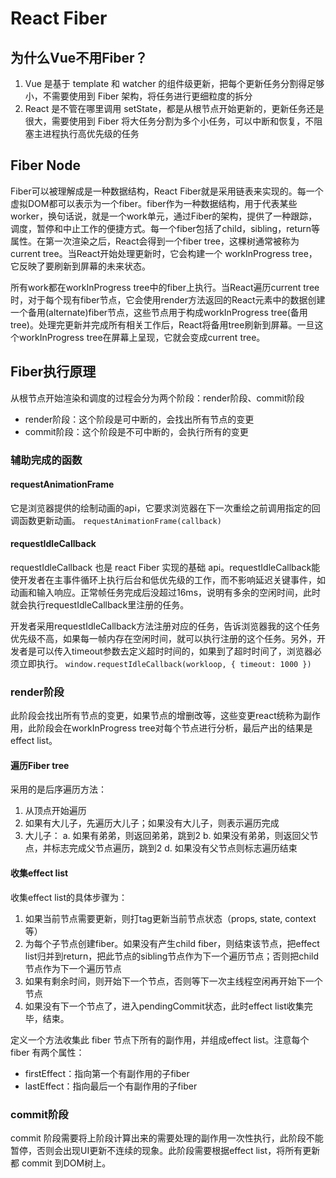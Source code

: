 # React Fiber
## 为什么Vue不用Fiber？
1. Vue 是基于 template 和 watcher 的组件级更新，把每个更新任务分割得足够小，不需要使用到 Fiber 架构，将任务进行更细粒度的拆分
2. React 是不管在哪里调用 setState，都是从根节点开始更新的，更新任务还是很大，需要使用到 Fiber 将大任务分割为多个小任务，可以中断和恢复，不阻塞主进程执行高优先级的任务

## Fiber Node
Fiber可以被理解成是一种数据结构，React Fiber就是采用链表来实现的。每一个虚拟DOM都可以表示为一个fiber。fiber作为一种数据结构，用于代表某些worker，换句话说，就是一个work单元，通过Fiber的架构，提供了一种跟踪，调度，暂停和中止工作的便捷方式。每一个fiber包括了child，sibling，return等属性。在第一次渲染之后，React会得到一个fiber tree，这棵树通常被称为current tree。当React开始处理更新时，它会构建一个 workInProgress tree，它反映了要刷新到屏幕的未来状态。

所有work都在workInProgress tree中的fiber上执行。当React遍历current tree时，对于每个现有fiber节点，它会使用render方法返回的React元素中的数据创建一个备用(alternate)fiber节点，这些节点用于构成workInProgress tree(备用tree)。处理完更新并完成所有相关工作后，React将备用tree刷新到屏幕。一旦这个workInProgress tree在屏幕上呈现，它就会变成current tree。

## Fiber执行原理
从根节点开始渲染和调度的过程会分为两个阶段：render阶段、commit阶段
- render阶段：这个阶段是可中断的，会找出所有节点的变更
- commit阶段：这个阶段是不可中断的，会执行所有的变更

### 辅助完成的函数
#### requestAnimationFrame
它是浏览器提供的绘制动画的api，它要求浏览器在下一次重绘之前调用指定的回调函数更新动画。
```requestAnimationFrame(callback)```


#### requestIdleCallback
requestIdleCallback 也是 react Fiber 实现的基础 api。requestIdleCallback能使开发者在主事件循环上执行后台和低优先级的工作，而不影响延迟关键事件，如动画和输入响应。正常帧任务完成后没超过16ms，说明有多余的空闲时间，此时就会执行requestIdleCallback里注册的任务。

开发者采用requestIdleCallback方法注册对应的任务，告诉浏览器我的这个任务优先级不高，如果每一帧内存在空闲时间，就可以执行注册的这个任务。另外，开发者是可以传入timeout参数去定义超时时间的，如果到了超时时间了，浏览器必须立即执行。
```window.requestIdleCallback(workloop, { timeout: 1000 })```

### render阶段
此阶段会找出所有节点的变更，如果节点的增删改等，这些变更react统称为副作用，此阶段会在workInProgress tree对每个节点进行分析，最后产出的结果是effect list。

#### 遍历Fiber tree
采用的是后序遍历方法：
1. 从顶点开始遍历
2. 如果有大儿子，先遍历大儿子；如果没有大儿子，则表示遍历完成
3. 大儿子：
   a. 如果有弟弟，则返回弟弟，跳到2
   b. 如果没有弟弟，则返回父节点，并标志完成父节点遍历，跳到2
   d. 如果没有父节点则标志遍历结束

#### 收集effect list
收集effect list的具体步骤为：

1. 如果当前节点需要更新，则打tag更新当前节点状态（props, state, context等）
2. 为每个子节点创建fiber。如果没有产生child fiber，则结束该节点，把effect list归并到return，把此节点的sibling节点作为下一个遍历节点；否则把child节点作为下一个遍历节点
3. 如果有剩余时间，则开始下一个节点，否则等下一次主线程空闲再开始下一个节点
4. 如果没有下一个节点了，进入pendingCommit状态，此时effect list收集完毕，结束。

定义一个方法收集此 fiber 节点下所有的副作用，并组成effect list。注意每个 fiber 有两个属性：

- firstEffect：指向第一个有副作用的子fiber
- lastEffect：指向最后一个有副作用的子fiber

### commit阶段
commit 阶段需要将上阶段计算出来的需要处理的副作用一次性执行，此阶段不能暂停，否则会出现UI更新不连续的现象。此阶段需要根据effect list，将所有更新都 commit 到DOM树上。